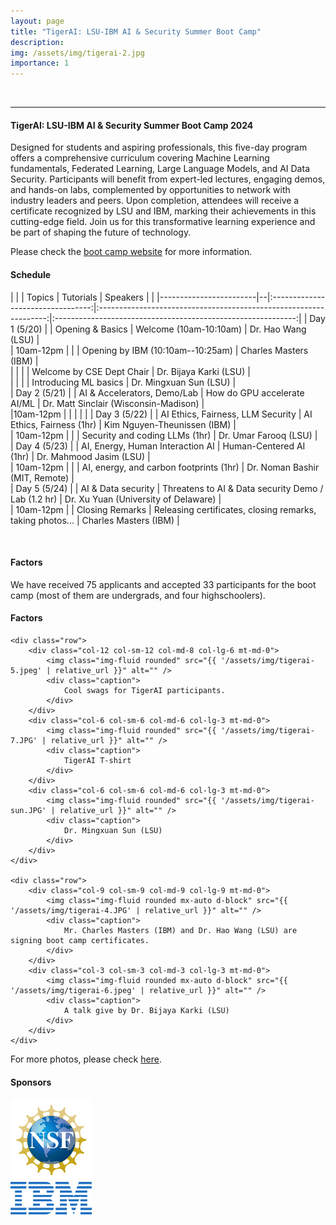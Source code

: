 ```yaml
---
layout: page
title: "TigerAI: LSU-IBM AI & Security Summer Boot Camp"
description:
img: /assets/img/tigerai-2.jpg
importance: 1
---
```


<div class="row">
        <div class="col-12 col-sm-12 col-md-10 col-lg-10 mx-auto d-block">
        <img class="img-fluid" src="{{ '/assets/img/tigerai-2.jpg' | relative_url }}" alt="" />
        <div class="caption"> </div>
    </div>
</div>

---
#### **TigerAI: LSU-IBM AI & Security Summer Boot Camp 2024**

Designed for students and aspiring professionals, this five-day program offers a comprehensive curriculum covering Machine Learning fundamentals, Federated Learning, Large Language Models, and AI Data Security. Participants will benefit from expert-led lectures, engaging demos, and hands-on labs, complemented by opportunities to network with industry leaders and peers. Upon completion, attendees will receive a certificate recognized by LSU and IBM, marking their achievements in this cutting-edge field. Join us for this transformative learning experience and be part of shaping the future of technology.

Please check the [boot camp website](https://tigeraibootcamp.github.io/TigerAI/) for more information. 


#### **Schedule**

|                   |     |               Topics              |                              Tutorials                             |                           Speakers                           |   |
|------------------------|--|:---------------------------------:|:-----------------------------------------------------------------:|:------------------------------------------------------------:|
| Day 1 (5/20)  |  |      Opening &amp; Basics       | Welcome (10am-10:10am)                                            | Dr. Hao Wang (LSU)                                           |   
|    10am-12pm           |         |                                   | Opening by IBM (10:10am--10:25am)                                 | Charles Masters (IBM)                                        |   
|                     |   |                                   | Welcome by CSE Dept Chair                                         | Dr. Bijaya Karki (LSU)                                            |   
|                     |   |                                   | Introducing ML basics                                             | Dr. Mingxuan Sun (LSU)                                       |   
| Day 2 (5/21) |    |   AI &amp; Accelerators, Demo/Lab       | How do GPU accelerate AI/ML                                       | Dr. Matt Sinclair (Wisconsin-Madison)                        |  
|10am-12pm  | | | | | 
| Day 3 (5/22) | | AI Ethics, Fairness, LLM Security | AI Ethics, Fairness (1hr)                                         | Kim Nguyen-Theunissen (IBM)                                  |   
|        10am-12pm          |      |                                   | Security and coding LLMs (1hr)                                    | Dr. Umar Farooq (LSU)                                        |   
| Day 4 (5/23) |  |  AI, Energy, Human Interaction AI | Human-Centered AI (1hr)                                           | Dr. Mahmood Jasim (LSU)                                      |   
|    10am-12pm     |            |                                   | AI, energy, and carbon footprints (1hr)                           | Dr. Noman Bashir (MIT, Remote)                               |   
| Day 5 (5/24)  |  |     AI &amp; Data security      | Threatens to AI &amp; Data security  Demo / Lab (1.2 hr)          | Dr. Xu Yuan (University of Delaware)                         |   
|      10am-12pm   |               |          Closing Remarks          | Releasing certificates, closing remarks, taking photos... | Charles Masters (IBM) |   

<br />

#### **Factors**

We have received 75 applicants and accepted 33 participants for the boot camp (most of them are undergrads, and four highschoolers). 



#### **Factors**

<div class="container">

    <div class="row">
        <div class="col-12 col-sm-12 col-md-8 col-lg-6 mt-md-0">
            <img class="img-fluid rounded" src="{{ '/assets/img/tigerai-5.jpeg' | relative_url }}" alt="" />
            <div class="caption">
                Cool swags for TigerAI participants. 
            </div>
        </div>
        <div class="col-6 col-sm-6 col-md-6 col-lg-3 mt-md-0">
            <img class="img-fluid rounded" src="{{ '/assets/img/tigerai-7.JPG' | relative_url }}" alt="" />
            <div class="caption">
                TigerAI T-shirt
            </div>
        </div>
        <div class="col-6 col-sm-6 col-md-6 col-lg-3 mt-md-0">
            <img class="img-fluid rounded" src="{{ '/assets/img/tigerai-sun.JPG' | relative_url }}" alt="" />
            <div class="caption">
                Dr. Mingxuan Sun (LSU)
            </div>
        </div>
    </div>

    <div class="row">
        <div class="col-9 col-sm-9 col-md-9 col-lg-9 mt-md-0">
            <img class="img-fluid rounded mx-auto d-block" src="{{ '/assets/img/tigerai-4.JPG' | relative_url }}" alt="" />
            <div class="caption">
                Mr. Charles Masters (IBM) and Dr. Hao Wang (LSU) are signing boot camp certificates.
            </div>
        </div>
        <div class="col-3 col-sm-3 col-md-3 col-lg-3 mt-md-0">
            <img class="img-fluid rounded mx-auto d-block" src="{{ '/assets/img/tigerai-6.jpeg' | relative_url }}" alt="" />
            <div class="caption">
                A talk give by Dr. Bijaya Karki (LSU)
            </div>
        </div>
    </div>

</div>

For more photos, please check [here](https://lsu.box.com/s/siqaouffkhxb1f9qnremovbx567w7zyj).

#### **Sponsors**

<div class="container">
    <div class="row">
        <div class="col-lg-6 mt-6 mb-4 mt-md-6">
            <div class="row">
                <div class="col-sm-4 col-md-3 col-lg-4 col-4 mt-2 mt-md-2">
                    <img class="img-fluid" src="/assets/img/nsf.svg" width="130px" alt="" title=""/>
                </div>
                <div class="col-sm-4 col-md-3 col-lg-4 col-4 mt-2 mt-md-2 d-flex align-items-center">
                  <img class="img-fluid" src="/assets/img/ibm.svg" width="130px" alt="" title=""/>
                </div>
            </div>
        </div>        
    </div>
</div>

